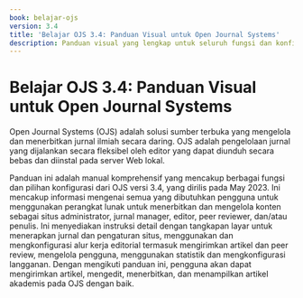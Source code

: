 ```yaml
---
book: belajar-ojs
version: 3.4
title: 'Belajar OJS 3.4: Panduan Visual untuk Open Journal Systems'
description: Panduan visual yang lengkap untuk seluruh fungsi dan konfigurasi dasar yang berhubungan dengan penerbitan artikel ilmiah pada Open Journal Systems (OJS).
---
```


# Belajar OJS 3.4: Panduan Visual untuk Open Journal Systems

Open Journal Systems (OJS) adalah solusi sumber terbuka yang mengelola dan menerbitkan jurnal ilmiah secara daring. OJS adalah pengelolaan jurnal yang dijalankan secara fleksibel oleh editor yang dapat diunduh secara bebas dan diinstal pada server Web lokal.

Panduan ini adalah manual komprehensif yang mencakup berbagai fungsi dan pilihan konfigurasi dari OJS versi 3.4, yang dirilis pada May 2023. Ini mencakup informasi mengenai semua yang dibutuhkan pengguna untuk menggunakan perangkat lunak untuk menerbitkan dan mengelola konten sebagai situs administrator, jurnal manager, editor, peer reviewer, dan/atau penulis. Ini menyediakan instruksi detail dengan tangkapan layar untuk menerapkan jurnal dan pengaturan situs, menggunakan dan mengkonfigurasi alur kerja editorial termasuk mengirimkan artikel dan peer review, mengelola pengguna, menggunakan statistik dan mengkonfigurasi langganan. Dengan mengikuti panduan ini, pengguna akan dapat mengirimkan artikel, mengedit, menerbitkan, dan menampilkan artikel akademis pada OJS dengan baik.
